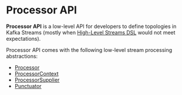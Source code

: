 # Processor API

**Processor API** is a low-level API for developers to define topologies in Kafka Streams (mostly when [High-Level Streams DSL](../kstream/index.md) would not meet expectations).

Processor API comes with the following low-level stream processing abstractions:

* [Processor](Processor.md)
* [ProcessorContext](ProcessorContext.md)
* [ProcessorSupplier](ProcessorSupplier.md)
* [Punctuator](Punctuator.md)
